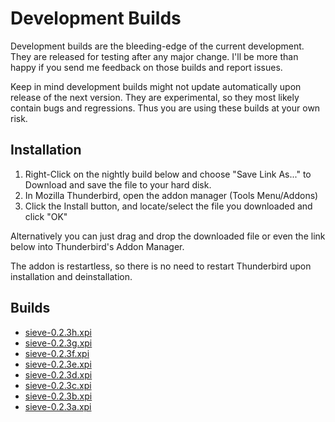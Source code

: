 # Development Builds

Development builds are the bleeding-edge of the current development. They are released for 
testing after any major change. I'll be more than happy if you send me feedback on
those builds and report issues.

Keep in mind development builds might not update automatically upon release of 
the next version. They are experimental, so they most likely contain bugs and regressions. 
Thus you are using these builds at your own risk.

## Installation

1. Right-Click on the nightly build below and choose "Save Link As..." to Download and 
   save the file to your hard disk.
2. In Mozilla Thunderbird, open the addon manager (Tools Menu/Addons) 
3. Click the Install button, and locate/select the file you downloaded and click "OK"

Alternatively you can just drag and drop the downloaded file or even the link below into Thunderbird's
Addon Manager. 

The addon is restartless, so there is no need to restart Thunderbird upon installation and deinstallation.

## Builds
* [sieve-0.2.3h.xpi](https://github.com/thsmi/sieve/blob/master/nightly/0.2.3/sieve-0.2.3h.xpi?raw=true)
* [sieve-0.2.3g.xpi](https://github.com/thsmi/sieve/blob/master/nightly/0.2.3/sieve-0.2.3g.xpi?raw=true)
* [sieve-0.2.3f.xpi](https://github.com/thsmi/sieve/blob/master/nightly/0.2.3/sieve-0.2.3f.xpi?raw=true)
* [sieve-0.2.3e.xpi](https://github.com/thsmi/sieve/blob/master/nightly/0.2.3/sieve-0.2.3e.xpi?raw=true)
* [sieve-0.2.3d.xpi](https://github.com/thsmi/sieve/blob/master/nightly/0.2.3/sieve-0.2.3d.xpi?raw=true)
* [sieve-0.2.3c.xpi](https://github.com/thsmi/sieve/blob/master/nightly/0.2.3/sieve-0.2.3c.xpi?raw=true)
* [sieve-0.2.3b.xpi](https://github.com/thsmi/sieve/blob/master/nightly/0.2.3/sieve-0.2.3b.xpi?raw=true)
* [sieve-0.2.3a.xpi](https://github.com/thsmi/sieve/blob/master/nightly/0.2.3/sieve-0.2.3a.xpi?raw=true)
